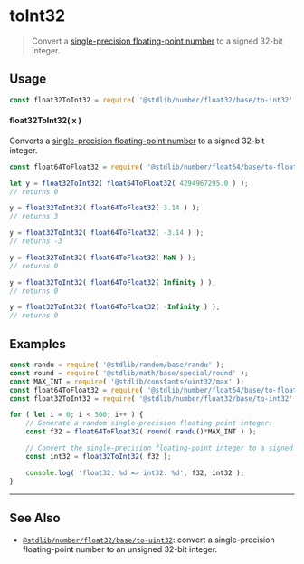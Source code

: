 <!--

@license Apache-2.0

Copyright (c) 2018 The Stdlib Authors.

Licensed under the Apache License, Version 2.0 (the "License");
you may not use this file except in compliance with the License.
You may obtain a copy of the License at

   http://www.apache.org/licenses/LICENSE-2.0

Unless required by applicable law or agreed to in writing, software
distributed under the License is distributed on an "AS IS" BASIS,
WITHOUT WARRANTIES OR CONDITIONS OF ANY KIND, either express or implied.
See the License for the specific language governing permissions and
limitations under the License.

-->

# toInt32

> Convert a [single-precision floating-point number][ieee754] to a signed 32-bit integer.

<section class="usage">

## Usage

```javascript
const float32ToInt32 = require( '@stdlib/number/float32/base/to-int32' );
```

#### float32ToInt32( x )

Converts a [single-precision floating-point number][ieee754] to a signed 32-bit integer.

```javascript
const float64ToFloat32 = require( '@stdlib/number/float64/base/to-float32' );

let y = float32ToInt32( float64ToFloat32( 4294967295.0 ) );
// returns 0

y = float32ToInt32( float64ToFloat32( 3.14 ) );
// returns 3

y = float32ToInt32( float64ToFloat32( -3.14 ) );
// returns -3

y = float32ToInt32( float64ToFloat32( NaN ) );
// returns 0

y = float32ToInt32( float64ToFloat32( Infinity ) );
// returns 0

y = float32ToInt32( float64ToFloat32( -Infinity ) );
// returns 0
```

</section>

<!-- /.usage -->

<section class="examples">

## Examples

<!-- eslint no-undef: "error" -->

```javascript
const randu = require( '@stdlib/random/base/randu' );
const round = require( '@stdlib/math/base/special/round' );
const MAX_INT = require( '@stdlib/constants/uint32/max' );
const float64ToFloat32 = require( '@stdlib/number/float64/base/to-float32' );
const float32ToInt32 = require( '@stdlib/number/float32/base/to-int32' );

for ( let i = 0; i < 500; i++ ) {
    // Generate a random single-precision floating-point integer:
    const f32 = float64ToFloat32( round( randu()*MAX_INT ) );

    // Convert the single-precision floating-point integer to a signed integer:
    const int32 = float32ToInt32( f32 );

    console.log( 'float32: %d => int32: %d', f32, int32 );
}
```

</section>

<!-- /.examples -->

<!-- Section for related `stdlib` packages. Do not manually edit this section, as it is automatically populated. -->

<section class="related">

* * *

## See Also

-   <span class="package-name">[`@stdlib/number/float32/base/to-uint32`][@stdlib/number/float32/base/to-uint32]</span><span class="delimiter">: </span><span class="description">convert a single-precision floating-point number to an unsigned 32-bit integer.</span>

</section>

<!-- /.related -->

<!-- Section for all links. Make sure to keep an empty line after the `section` element and another before the `/section` close. -->

<section class="links">

[ieee754]: https://en.wikipedia.org/wiki/IEEE_754-1985

<!-- <related-links> -->

[@stdlib/number/float32/base/to-uint32]: https://github.com/stdlib-js/stdlib/tree/develop/lib/node_modules/%40stdlib/number/float32/base/to-uint32

<!-- </related-links> -->

</section>

<!-- /.links -->
